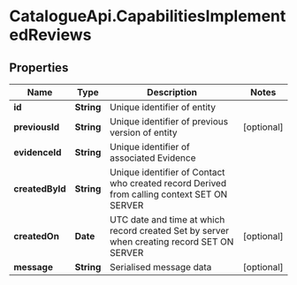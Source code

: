 # CatalogueApi.CapabilitiesImplementedReviews

## Properties
Name | Type | Description | Notes
------------ | ------------- | ------------- | -------------
**id** | **String** | Unique identifier of entity | 
**previousId** | **String** | Unique identifier of previous version of entity | [optional] 
**evidenceId** | **String** | Unique identifier of associated Evidence | 
**createdById** | **String** | Unique identifier of Contact who created record  Derived from calling context  SET ON SERVER | 
**createdOn** | **Date** | UTC date and time at which record created  Set by server when creating record  SET ON SERVER | [optional] 
**message** | **String** | Serialised message data | [optional] 


